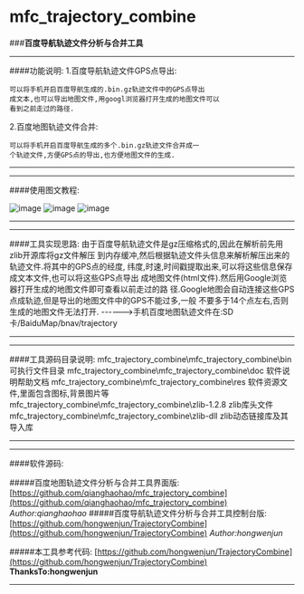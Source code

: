 # mfc_trajectory_combine
###**百度导航轨迹文件分析与合并工具**
***
####功能说明:
1.百度导航轨迹文件GPS点导出:

    可以将手机开启百度导航生成的.bin.gz轨迹文件中的GPS点导出
    成文本,也可以导出地图文件,用googl浏览器打开生成的地图文件可以
    看到之前走过的路径.

2.百度地图轨迹文件合并:

    可以将手机开启百度导航生成的多个.bin.gz轨迹文件合并成一
    个轨迹文件,方便GPS点的导出,也方便地图文件的生成.
***
***
####使用图文教程:

![image](https://github.com/qianghaohao/mfc_trajectory_combine/raw/master/img/export_demo.png)
![image](https://github.com/qianghaohao/mfc_trajectory_combine/raw/master/img/trajectory_combine_demo.png)
![image](https://github.com/qianghaohao/mfc_trajectory_combine/raw/master/img/about_tool.png)
***
***
####工具实现思路:
    由于百度导航轨迹文件是gz压缩格式的,因此在解析前先用zlib开源库将gz文件解压
    到内存缓冲,然后根据轨迹文件头信息来解析解压出来的轨迹文件.将其中的GPS点的经度,
    纬度,时速,时间戳提取出来,可以将这些信息保存成文本文件,也可以将这些GPS点导出
    成地图文件(html文件).然后用Google浏览器打开生成的地图文件即可查看以前走过的路
    径.Google地图会自动连接这些GPS点成轨迹,但是导出的地图文件中的GPS不能过多,一般
    不要多于14个点左右,否则生成的地图文件无法打开.
    ------>手机百度地图轨迹文件在:SD卡/BaiduMap/bnav/trajectory

***
***
####工具源码目录说明:
    mfc_trajectory_combine\mfc_trajectory_combine\bin   可执行文件目录
    mfc_trajectory_combine\mfc_trajectory_combine\doc   软件说明帮助文档
    mfc_trajectory_combine\mfc_trajectory_combine\res  软件资源文件,里面包含图标,背景图片等
    mfc_trajectory_combine\mfc_trajectory_combine\zlib-1.2.8   zlib库头文件
    mfc_trajectory_combine\mfc_trajectory_combine\zlib-dll  zlib动态链接库及其导入库
***
***
####软件源码:

#####百度地图轨迹文件分析与合并工具界面版:
[https://github.com/qianghaohao/mfc_trajectory_combine](https://github.com/qianghaohao/mfc_trajectory_combine)
                          *Author:qianghaohao*
#####百度导航轨迹文件分析与合并工具控制台版:
[https://github.com/hongwenjun/TrajectoryCombine](https://github.com/hongwenjun/TrajectoryCombine)
                          *Author:hongwenjun*
                          
#####本工具参考代码:
[https://github.com/hongwenjun/TrajectoryCombine](https://github.com/hongwenjun/TrajectoryCombine)
                           **ThanksTo:hongwenjun**
***
